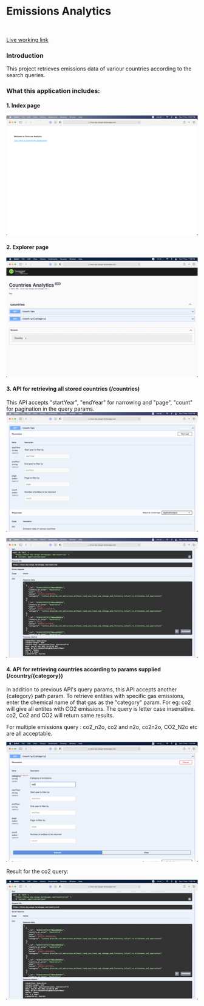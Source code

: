 # Emissions Analytics

<br/>

[Live working link](https://blue-sky-assgn.herokuapp.com)

### Introduction

This project retrieves emissions data of variour countries according to the search queries.
<br/>

### What this application includes:

#### 1. Index page

![Simply links to the explorer page](./screenshots/landing.png)
<br/>

#### 2. Explorer page

![Swagger UI explorer page](./screenshots/explorer.png)
<br/>

#### 3. API for retrieving all stored countries (/countries)

This API accepts "startYear", "endYear" for narrowing and "page", "count" for pagination in the query params.
![All Countries API Specifications](./screenshots/getAllSpecs.png)
<br/>

![All Countries API Response](./screenshots/getAllResponse.png)
<br/>

#### 4. API for retrieving countries according to params supplied (/country/{category})

In addition to previous API's query params, this API accepts another {category} path param.
To retrieve entities with specific gas emissions, enter the chemical name of that gas as the "category" param.
For eg: co2 will give all entites with CO2 emissions. The query is letter case insensitive. co2, Co2 and CO2 will return same results.

For multiple emissions query : co2_n2o, co2 and n2o, co2n2o, CO2_N2o etc are all acceptable.
<br/>

![Countries Query API Specifications](./screenshots/getFilteredSpecs.png)
<br/>

Result for the co2 query:
<br/>

![Countries Query API Response](./screenshots/getFilteredResponse.png)
